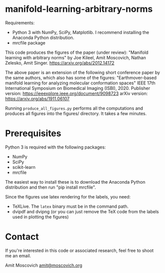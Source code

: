 # manifold-learning-arbitrary-norms

Requirements:
* Python 3 with NumPy, SciPy, Matplotlib. I recommend installing the Anaconda Python distribution.
* mrcfile package


This code produces the figures of the paper (under review):
    "Manifold learning with arbitrary norms" by Joe Kileel, Amit Moscovich, Nathan Zelesko, Amit Singer.
    https://arxiv.org/abs/2012.14172
    
The above paper is an extension of the following short conference paper by the same authors, which also has some of the figures:
    "Earthmover-based manifold learning for analyzing molecular conformation spaces"
    IEEE 17th International Symposium on Biomedical Imaging (ISBI), 2020.
    Publisher version: https://ieeexplore.ieee.org/document/9098723
    arXiv version: https://arxiv.org/abs/1911.06107


Running `produce_all_figures.py` performs all the computations and produces all figures into the figures/ directory.
It takes a few minutes.


# Prerequisites

Python 3 is required with the following packages:
* NumPy
* SciPy
* scikit-learn
* mrcfile

The easiest way to install these is to download the Anaconda Python distribution and then run "pip install mrcfile".

Since the figures use latex rendering for the labels, you need:
* TeXLive. The `latex` binary must be in the command path.
* dvipdf and dvipng
(or you can just remove the TeX code from the labels used in plotting the figures)


# Contact

If you're interested in this code or associated research, feel free to shoot me an email.

Amit Moscovich
amit@moscovich.org
